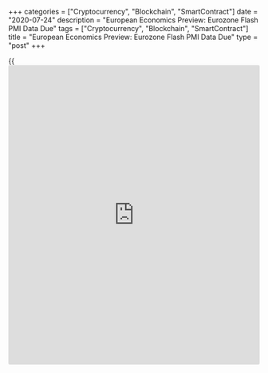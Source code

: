 +++
categories = ["Cryptocurrency", "Blockchain", "SmartContract"]
date = "2020-07-24"
description = "European Economics Preview: Eurozone Flash PMI Data Due"
tags = ["Cryptocurrency", "Blockchain", "SmartContract"]
title = "European Economics Preview: Eurozone Flash PMI Data Due"
type = "post"
+++

{{<iframe id="large-banner" src="https://www.bounty.group/#slide=23.0" width="100%" height="600" scrolling="no" style="border: 0px solid rgb(216, 221, 230); border-radius: 3px;">}}

Flash Purchasing Managers' survey data from euro area and retail sales
from the UK are due on Friday, headlining a busy day for the European
economic [news](https://www.letsplayfx.com/blog/forex-news-website/).

At 2.00 am ET, the Office for National Statistics releases UK retail
sales for June. Economists forecast sales to rise 8 percent on month,
slower than the 12 percent increase in May.

At 3.00 am ET, producer prices from Spain and industrial production from
Austria are due.

At 3.15 am ET, IHS Markit is scheduled to issue France's flash
Purchasing Managers' survey data. The composite PMI is seen rising to
53.5 in July from 51.7 in June.

At 3.30 am ET, Germany's flash PMI data is due. Economists forecast the
composite indicator to improve to 50.3 in July from 47.0 in June.

At 4.00 am ET, IHS Markit is set to publish euro area PMI data. The
flash composite output index is expected to rise to 51.1 in July from
48.5 in June.

Half an hour later, UK flash composite PMI survey data is due. The
composite index is seen at 51.1 in July versus 47.7 in the previous
month.

At 6.30 am ET, Russia's central bank is set to announce its interest
rate decision. Economists expect the central bank to cut its key rate to
4.25 percent from 4.50 percent.

For comments and feedback [contact](https://www.playgroundfx.com/contact/): editorial@rtt[news](https://www.letsplayfx.com/blog/forex-news-website/).com

[Business News][1]

   1. www.rtt[news](https://www.letsplayfx.com/blog/forex-news-website/).com/Content/Business.aspx